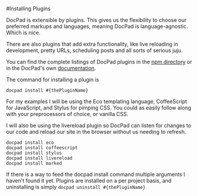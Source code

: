 #Installing Plugins

DocPad is extensible by plugins. This gives us the flexibility to choose our
preferred markups and languages, meaning DocPad is language-agnostic. Which is
nice.
 
There are also plugins that add extra functionality, like live reloading in
development, pretty URLs, scheduling posts and all sorts of serious juju. 

You can find the complete listings of DocPad plugins in the [npm directory](https://www.npmjs.org/browse/keyword/docpad-plugin) or in the DocPad's own [documentation](http://docpad.org/docs/plugins).

The command for installing a plugin is
```
docpad install #{thePluginName}
```

For my examples I will be using the Eco templating language, CoffeeScript for JavaScript, and Stylus for pimping CSS. You could as easily follow along with your preprocessors of choice, or vanilla CSS.

I will also be using the livereload plugin so DocPad can listen for changes to
our code and reload our site in the browser without us needing to refresh.

```
docpad install eco
docpad install coffeescript
docpad install stylus
docpad install livereload
docpad install marked
```

If there is a way to feed the docpad install command multiple arguments I
haven't found it yet. Plugins are installed on a per project basis, and
uninstalling is simply `docpad uninstall #{thePluginName}`
